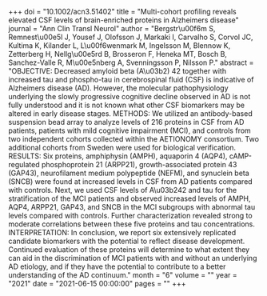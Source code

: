 +++
doi = "10.1002/acn3.51402"
title = "Multi-cohort profiling reveals elevated CSF levels of brain-enriched proteins in Alzheimers disease"
journal = "Ann Clin Transl Neurol"
author = "Bergstr\u00f6m S, Remnest\u00e5l J, Yousef J, Olofsson J, Markaki I, Carvalho S, Corvol JC, Kultima K, Kilander L, L\u00f6wenmark M, Ingelsson M, Blennow K, Zetterberg H, Nellg\u00e5rd B, Brosseron F, Heneka MT, Bosch B, Sanchez-Valle R, M\u00e5nberg A, Svenningsson P, Nilsson P."
abstract = "OBJECTIVE: Decreased amyloid beta (A\u03b2) 42 together with increased tau and phospho-tau in cerebrospinal fluid (CSF) is indicative of Alzheimers disease (AD). However, the molecular pathophysiology underlying the slowly progressive cognitive decline observed in AD is not fully understood and it is not known what other CSF biomarkers may be altered in early disease stages. METHODS: We utilized an antibody-based suspension bead array to analyze levels of 216 proteins in CSF from AD patients, patients with mild cognitive impairment (MCI), and controls from two independent cohorts collected within the AETIONOMY consortium. Two additional cohorts from Sweden were used for biological verification. RESULTS: Six proteins, amphiphysin (AMPH), aquaporin 4 (AQP4), cAMP-regulated phosphoprotein 21 (ARPP21), growth-associated protein 43 (GAP43), neurofilament medium polypeptide (NEFM), and synuclein beta (SNCB) were found at increased levels in CSF from AD patients compared with controls. Next, we used CSF levels of A\u03b242 and tau for the stratification of the MCI patients and observed increased levels of AMPH, AQP4, ARPP21, GAP43, and SNCB in the MCI subgroups with abnormal tau levels compared with controls. Further characterization revealed strong to moderate correlations between these five proteins and tau concentrations. INTERPRETATION: In conclusion, we report six extensively replicated candidate biomarkers with the potential to reflect disease development. Continued evaluation of these proteins will determine to what extent they can aid in the discrimination of MCI patients with and without an underlying AD etiology, and if they have the potential to contribute to a better understanding of the AD continuum."
month = "6"
volume = ""
year = "2021"
date = "2021-06-15 00:00:00"
pages = ""
+++

